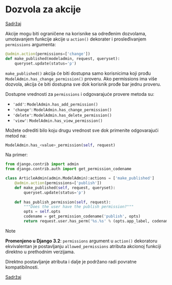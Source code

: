 
# Dozvola za akcije

[Sadržaj](00_sadrzaj.md)

Akcije mogu biti ograničene na korisnike sa određenim dozvolama, umotavanjem funkcije akcije u `action()` dekorater i prosleđivanjem `permissions` argumenta:

```py
@admin.action(permissions=['change'])
def make_published(modeladmin, request, queryset):
    queryset.update(status='p')
```

`make_published()` akcija će biti dostupna samo korisnicima koji prođu `ModelAdmin.has_change_permission()` proveru. Ako permissions ima više dozvola, akcija će biti dostupna sve dok korisnik prođe bar jednu proveru.

Dostupne vrednosti za `permissions` i odgovarajuće provere metoda su:

- `'add'`: `ModelAdmin.has_add_permission()`
- `'change'`: `ModelAdmin.has_change_permission()`
- `'delete'`: `ModelAdmin.has_delete_permission()`
- `'view'`: `ModelAdmin.has_view_permission()`

Možete odrediti bilo koju drugu vrednost sve dok primenite odgovarajući metod na:

```py
ModelAdmin.has_<value>_permission(self, request)
```

Na primer:

```py
from django.contrib import admin
from django.contrib.auth import get_permission_codename

class ArticleAdmin(admin.ModelAdmin):actions = ['make_published']
    @admin.action(permissions=['publish'])
    def make_published(self, request, queryset):
        queryset.update(status='p')
    
    def has_publish_permission(self, request):
        """Does the user have the publish permission?"""
        opts = self.opts
        codename = get_permission_codename('publish', opts)
        return request.user.has_perm('%s.%s' % (opts.app_label, codename))
```

> [!Note]
>
> **Promenjeno u Django 3.2**: `permissions` argument u `action()` dekoratoru ekvivalentan je postavljanju `allowed_permissions` atributa akcionoj funkciji direktno u prethodnim verzijama.
>
> Direktno postavljanje atributa i dalje je podržano radi povratne kompatibilnosti.

[Sadržaj](00_sadrzaj.md)
